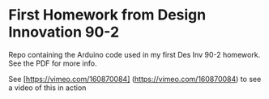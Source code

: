 # First Homework from Design Innovation 90-2
Repo containing the Arduino code used in my first Des Inv 90-2 homework.  See the PDF for more info.

See [https://vimeo.com/160870084] (https://vimeo.com/160870084) to see a video of this in action
